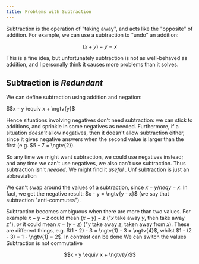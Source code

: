 ```yaml
---
title: Problems with Subtraction
---
```


Subtraction is the operation of "taking away", and acts like the "opposite" of
addition. For example, we can use a subtraction to "undo" an addition:

$$(x + y) - y = x$$

This is a fine idea, but unfortunately subtraction is not as well-behaved as
addition, and I personally think it causes more problems than it solves.

## Subtraction is *Redundant* ##

We can define subtraction using addition and negation:

$$x - y \equiv x + \ngtv{y}$

Hence situations involving negatives don't need subtraction: we can stick to
additions, and sprinkle in some negatives as needed. Furthermore, if a situation
*doesn't* allow negatives, then it doesn't allow subtraction either, since it
gives negative answers when the second value is larger than the first
(e.g. $5 - 7 = \ngtv{2}).

So any time we might want subtraction, we could use negatives instead; and any
time we can't use negatives, we also can't use subtraction. Thus subtraction
isn't *needed*. We might find it *useful* . Unf subtraction is just an abbreviation

We can't swap around the values of a subtraction, since $x - y /neq y - x$. In
fact, we get the negative result: $x - y = \ngtv{y - x}$ (we say that
subtraction "anti-commutes").

Subtraction becomes ambiguous when there are more than two values. For example
$x - y - z$ could mean $(x - y) - z$ ("$x$ take away $y$, then take away $z$"),
*or* it could mean $x - (y - z)$ ("$y$ take away $z$, taken away from $x$).
These are different things, e.g. $(1 - 2) - 3 = \ngtv{1} - 3 = \ngtv{4}$,
whilst $1 - (2 - 3) = 1 - \ngtv{1} = 2$. In contrast can be
done We can switch the values Subtraction is not commutative

$$x - y \equiv x + \ngtv{y}$$
